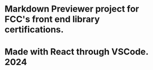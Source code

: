 # Markdown Previewer project for FCC's front end library certifications.
# Made with React through VSCode. 2024